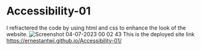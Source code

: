 # Accessibility-01
I refractered the code by using html and css to enhance the look of the website.
![Screenshot 04-07-2023 00 02 43](https://user-images.githubusercontent.com/114901081/230544432-a78aa443-f8d4-45d3-88e2-275270524234.png)
This is the deployed site link
https://ernestantwi.github.io/Accessibility-01/
